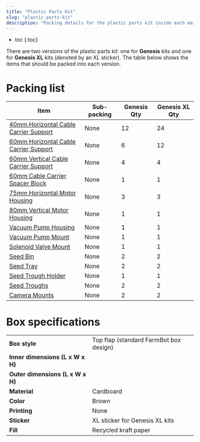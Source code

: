 ```yaml
---
title: "Plastic Parts Kit"
slug: "plastic-parts-kit"
description: "Packing details for the plastic parts kit inside each main carton"
---
```


* toc
{:toc}

There are two versions of the plastic parts kit: one for **Genesis** kits and one for **Genesis XL** kits (denoted by an <span class="fb-xl-sticker">XL</span> sticker). The table below shows the items that should be packed into each version.

# Packing list

|Item|Sub-packing|Genesis Qty|Genesis XL Qty|
|----|-----------|-----------|--------------|
|[40mm Horizontal Cable Carrier Support](../../bom/plastic-parts/cable-carrier-supports.md#40mm-horizontal-cable-carrier-support)|None|12|24
|[60mm Horizontal Cable Carrier Support](../../bom/plastic-parts/cable-carrier-supports.md#60mm-horizontal-cable-carrier-support)|None|6|12
|[60mm Vertical Cable Carrier Support](../../bom/plastic-parts/cable-carrier-supports.md#60mm-vertical-cable-carrier-support)|None|4|4
|[60mm Cable Carrier Spacer Block](../../bom/plastic-parts/cable-carrier-supports.md#60mm-cable-carrier-spacer-block)|None|1|1
|[75mm Horizontal Motor Housing](../../bom/plastic-parts/motor-housings.md#75mm-horizontal-motor-housing)|None|3|3
|[80mm Vertical Motor Housing](../../bom/plastic-parts/motor-housings.md#80mm-vertical-motor-housing)|None|1|1
|[Vacuum Pump Housing](../../bom/plastic-parts/vacuum-pump.md#vacuum-pump-housing)|None|1|1
|[Vacuum Pump Mount](../../bom/plastic-parts/vacuum-pump.md#vacuum-pump-mount)|None|1|1
|[Solenoid Valve Mount](../../bom/plastic-parts/solenoid-valve-mount.md#solenoid-valve-mount)|None|1|1
|[Seed Bin](../../bom/plastic-parts/seed-containers.md#seed-bin)|None|2|2
|[Seed Tray](../../bom/plastic-parts/seed-containers.md#seed-tray)|None|2|2
|[Seed Trough Holder](../../bom/plastic-parts/seed-containers.md#seed-trough-holder)|None|1|1
|[Seed Troughs](../../bom/plastic-parts/seed-containers.md#seed-trough)|None|2|2
|[Camera Mounts](../../bom/plastic-parts/camera-mount.md#camera-mount-half)|None|2|2

# Box specifications

|                                |                              |
|--------------------------------|------------------------------|
|**Box style**                   |Top flap (standard FarmBot box design)
|**Inner dimensions (L x W x H)**|
|**Outer dimensions (L x W x H)**|
|**Material**                    |Cardboard
|**Color**                       |Brown
|**Printing**                    |None
|**Sticker**                     |<span class="fb-xl-sticker">XL</span> sticker for Genesis XL kits
|**Fill**                        |Recycled kraft paper

